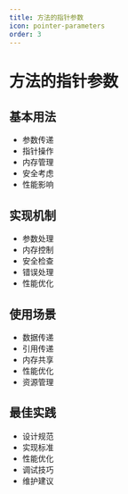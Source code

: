 ```yaml
---
title: 方法的指针参数
icon: pointer-parameters
order: 3
---
```


# 方法的指针参数

## 基本用法
- 参数传递
- 指针操作
- 内存管理
- 安全考虑
- 性能影响

## 实现机制
- 参数处理
- 内存控制
- 安全检查
- 错误处理
- 性能优化

## 使用场景
- 数据传递
- 引用传递
- 内存共享
- 性能优化
- 资源管理

## 最佳实践
- 设计规范
- 实现标准
- 性能优化
- 调试技巧
- 维护建议
